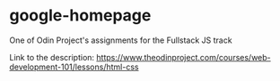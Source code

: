 # google-homepage

One of Odin Project's assignments for the Fullstack JS track

Link to the description: https://www.theodinproject.com/courses/web-development-101/lessons/html-css
